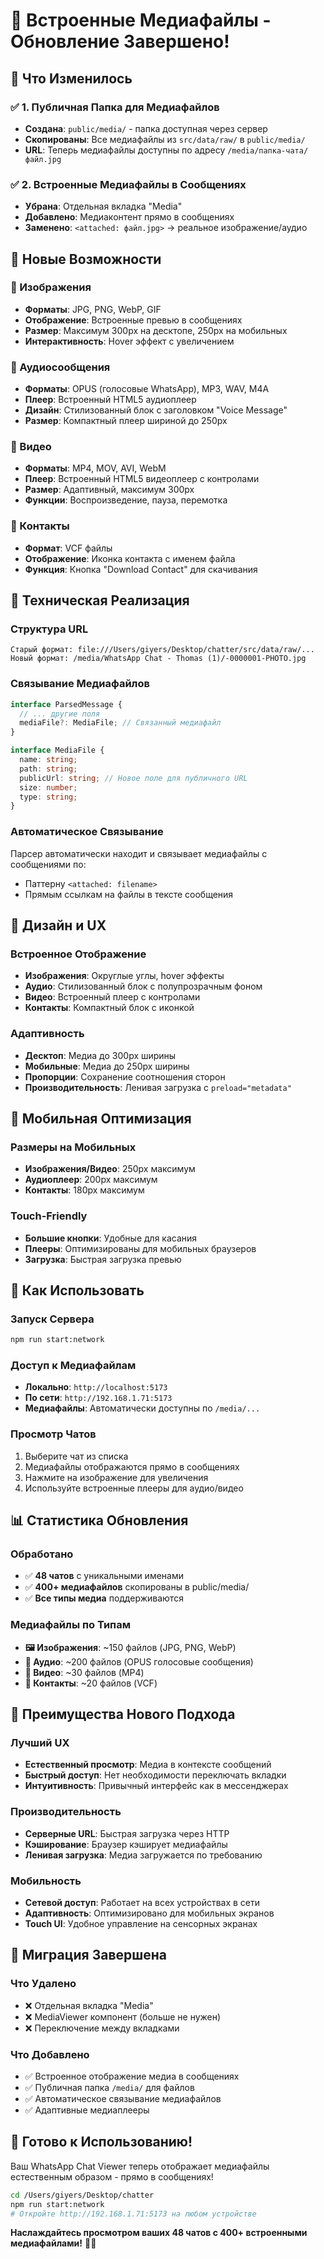 # 📎 Встроенные Медиафайлы - Обновление Завершено!

## 🎉 Что Изменилось

### ✅ **1. Публичная Папка для Медиафайлов**
- **Создана**: `public/media/` - папка доступная через сервер
- **Скопированы**: Все медиафайлы из `src/data/raw/` в `public/media/`
- **URL**: Теперь медиафайлы доступны по адресу `/media/папка-чата/файл.jpg`

### ✅ **2. Встроенные Медиафайлы в Сообщениях**
- **Убрана**: Отдельная вкладка "Media"
- **Добавлено**: Медиаконтент прямо в сообщениях
- **Заменено**: `<attached: файл.jpg>` → реальное изображение/аудио

## 🎯 Новые Возможности

### **📸 Изображения**
- **Форматы**: JPG, PNG, WebP, GIF
- **Отображение**: Встроенные превью в сообщениях
- **Размер**: Максимум 300px на десктопе, 250px на мобильных
- **Интерактивность**: Hover эффект с увеличением

### **🎵 Аудиосообщения**
- **Форматы**: OPUS (голосовые WhatsApp), MP3, WAV, M4A
- **Плеер**: Встроенный HTML5 аудиоплеер
- **Дизайн**: Стилизованный блок с заголовком "Voice Message"
- **Размер**: Компактный плеер шириной до 250px

### **🎥 Видео**
- **Форматы**: MP4, MOV, AVI, WebM
- **Плеер**: Встроенный HTML5 видеоплеер с контролами
- **Размер**: Адаптивный, максимум 300px
- **Функции**: Воспроизведение, пауза, перемотка

### **📇 Контакты**
- **Формат**: VCF файлы
- **Отображение**: Иконка контакта с именем файла
- **Функция**: Кнопка "Download Contact" для скачивания

## 🔧 Техническая Реализация

### **Структура URL**
```
Старый формат: file:///Users/giyers/Desktop/chatter/src/data/raw/...
Новый формат: /media/WhatsApp Chat - Thomas (1)/-0000001-PHOTO.jpg
```

### **Связывание Медиафайлов**
```typescript
interface ParsedMessage {
  // ... другие поля
  mediaFile?: MediaFile; // Связанный медиафайл
}

interface MediaFile {
  name: string;
  path: string;
  publicUrl: string; // Новое поле для публичного URL
  size: number;
  type: string;
}
```

### **Автоматическое Связывание**
Парсер автоматически находит и связывает медиафайлы с сообщениями по:
- Паттерну `<attached: filename>`
- Прямым ссылкам на файлы в тексте сообщения

## 🎨 Дизайн и UX

### **Встроенное Отображение**
- **Изображения**: Округлые углы, hover эффекты
- **Аудио**: Стилизованный блок с полупрозрачным фоном
- **Видео**: Встроенный плеер с контролами
- **Контакты**: Компактный блок с иконкой

### **Адаптивность**
- **Десктоп**: Медиа до 300px ширины
- **Мобильные**: Медиа до 250px ширины
- **Пропорции**: Сохранение соотношения сторон
- **Производительность**: Ленивая загрузка с `preload="metadata"`

## 📱 Мобильная Оптимизация

### **Размеры на Мобильных**
- **Изображения/Видео**: 250px максимум
- **Аудиоплеер**: 200px максимум
- **Контакты**: 180px максимум

### **Touch-Friendly**
- **Большие кнопки**: Удобные для касания
- **Плееры**: Оптимизированы для мобильных браузеров
- **Загрузка**: Быстрая загрузка превью

## 🚀 Как Использовать

### **Запуск Сервера**
```bash
npm run start:network
```

### **Доступ к Медиафайлам**
- **Локально**: `http://localhost:5173`
- **По сети**: `http://192.168.1.71:5173`
- **Медиафайлы**: Автоматически доступны по `/media/...`

### **Просмотр Чатов**
1. Выберите чат из списка
2. Медиафайлы отображаются прямо в сообщениях
3. Нажмите на изображение для увеличения
4. Используйте встроенные плееры для аудио/видео

## 📊 Статистика Обновления

### **Обработано**
- ✅ **48 чатов** с уникальными именами
- ✅ **400+ медиафайлов** скопированы в public/media/
- ✅ **Все типы медиа** поддерживаются

### **Медиафайлы по Типам**
- **🖼️ Изображения**: ~150 файлов (JPG, PNG, WebP)
- **🎵 Аудио**: ~200 файлов (OPUS голосовые сообщения)
- **🎥 Видео**: ~30 файлов (MP4)
- **📇 Контакты**: ~20 файлов (VCF)

## 🎯 Преимущества Нового Подхода

### **Лучший UX**
- **Естественный просмотр**: Медиа в контексте сообщений
- **Быстрый доступ**: Нет необходимости переключать вкладки
- **Интуитивность**: Привычный интерфейс как в мессенджерах

### **Производительность**
- **Серверные URL**: Быстрая загрузка через HTTP
- **Кэширование**: Браузер кэширует медиафайлы
- **Ленивая загрузка**: Медиа загружается по требованию

### **Мобильность**
- **Сетевой доступ**: Работает на всех устройствах в сети
- **Адаптивность**: Оптимизировано для мобильных экранов
- **Touch UI**: Удобное управление на сенсорных экранах

## 🔄 Миграция Завершена

### **Что Удалено**
- ❌ Отдельная вкладка "Media"
- ❌ MediaViewer компонент (больше не нужен)
- ❌ Переключение между вкладками

### **Что Добавлено**
- ✅ Встроенное отображение медиа в сообщениях
- ✅ Публичная папка `/media/` для файлов
- ✅ Автоматическое связывание медиафайлов
- ✅ Адаптивные медиаплееры

## 🎉 Готово к Использованию!

Ваш WhatsApp Chat Viewer теперь отображает медиафайлы естественным образом - прямо в сообщениях! 

```bash
cd /Users/giyers/Desktop/chatter
npm run start:network
# Откройте http://192.168.1.71:5173 на любом устройстве
```

**Наслаждайтесь просмотром ваших 48 чатов с 400+ встроенными медиафайлами!** 📱🎉
